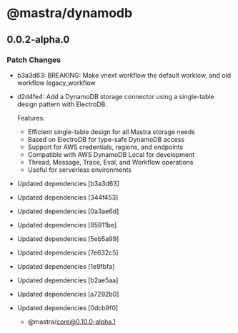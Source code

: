 # @mastra/dynamodb

## 0.0.2-alpha.0

### Patch Changes

- b3a3d63: BREAKING: Make vnext workflow the default worklow, and old workflow legacy_workflow
- d2d4fe4: Add a DynamoDB storage connector using a single-table design pattern with ElectroDB.

  Features:

  - Efficient single-table design for all Mastra storage needs
  - Based on ElectroDB for type-safe DynamoDB access
  - Support for AWS credentials, regions, and endpoints
  - Compatible with AWS DynamoDB Local for development
  - Thread, Message, Trace, Eval, and Workflow operations
  - Useful for serverless environments

- Updated dependencies [b3a3d63]
- Updated dependencies [344f453]
- Updated dependencies [0a3ae6d]
- Updated dependencies [95911be]
- Updated dependencies [5eb5a99]
- Updated dependencies [7e632c5]
- Updated dependencies [1e9fbfa]
- Updated dependencies [b2ae5aa]
- Updated dependencies [a7292b0]
- Updated dependencies [0dcb9f0]
  - @mastra/core@0.10.0-alpha.1
